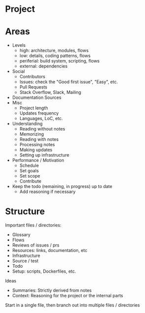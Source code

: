 # Project

# Areas

- Levels
    - high: architecture, modules, flows
    - low: details, coding patterns, flows
    - periferial: build system, scripting, flows
    - external: dependencies
- Social
    - Contributors
    - Issues: check the "Good first issue", "Easy", etc.
    - Pull Requests
    - Stack Overflow, Slack, Mailing
- Documentation Sources
- Misc
    - Project length
    - Updates frequency
    - Languages, LoC, etc.
- Understanding
    - Reading without notes
    - Memorizing
    - Reading with notes
    - Processing notes
    - Making updates
    - Setting up infrastructure
- Performance / Motivation
    - Schedule
    - Set goals
    - Set scope
    - Contribute
- Keep the todo (remaining, in progress) up to date
    - Add reasoning if necessary

# Structure

Important files / directories:

- Glossary
- Flows
- Reviews of issues / prs
- Resources: links, documentation, etc
- Infrastructure
- Source / test
- Todo
- Setup: scripts, Dockerfiles, etc.

Ideas

- Summaries: Strictly derived from notes
- Context: Reasoning for the project or the internal parts

Start in a single file, then branch out into multiple files / directories

